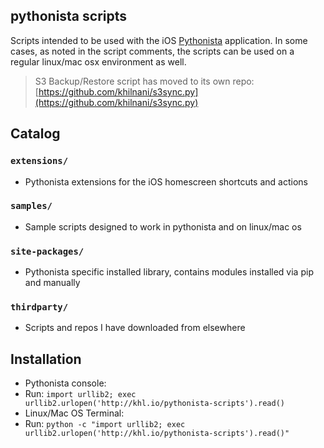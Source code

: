 ## pythonista scripts

Scripts intended to be used with the iOS [Pythonista](http://omz-software.com/pythonista/) application. In some cases, as noted in the script comments, the scripts can be used on a regular linux/mac osx environment as well.

> S3 Backup/Restore script has moved to its own repo:  [https://github.com/khilnani/s3sync.py](https://github.com/khilnani/s3sync.py)

## Catalog

### `extensions/`

- Pythonista extensions for the iOS homescreen shortcuts and actions

### `samples/`

- Sample scripts designed to work in pythonista and on linux/mac os

### `site-packages/`

- Pythonista specific installed library, contains modules installed via pip and manually

### `thirdparty/`

- Scripts and repos I have downloaded from elsewhere

## Installation

- Pythonista console:
 - Run: `import urllib2; exec urllib2.urlopen('http://khl.io/pythonista-scripts').read()`
- Linux/Mac OS Terminal:
 - Run: `python -c "import urllib2; exec urllib2.urlopen('http://khl.io/pythonista-scripts').read()"`

